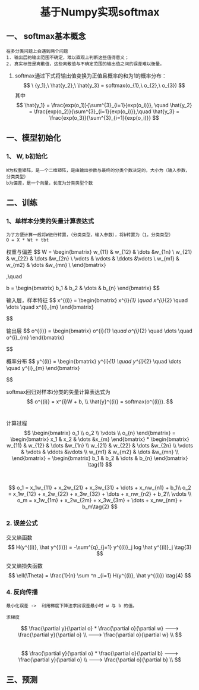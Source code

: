 # <center> 基于Numpy实现softmax </center>

## 一、 softmax基本概念
    在多分类问题上会遇到两个问题
    1. 输出层的输出范围不确定，难以直观上判断这些值得意义；
    2. 真实标签是离散值，这些离散值与不确定范围的输出值之间的误差难以衡量。
 1. softmax通过下式将输出值变换为正值且概率的和为1的概率分布：
$$
    \ {y_1},\ \hat{y_2},\ \hat{y_3} = softmax(o_{1},\  o_{2},\ o_{3})
$$
其中
$$
    \hat{y_1} = \frac{exp(o_1)}{\sum^{3}_{i=1}{exp(o_i)}}, \quad
    \hat{y_2} = \frac{exp(o_2)}{\sum^{3}_{i=1}{exp(o_i)}},\quad
    \hat{y_3} = \frac{exp(o_3)}{\sum^{3}_{i=1}{exp(o_i)}}
$$

## 一、模型初始化
### 1、 W, b初始化
    W为权重矩阵，是一个二维矩阵，是由输出参数与最终的分类个数决定的，大小为（输入参数，分类类型）
    b为偏差，是一个向量，长度为分类类型个数
## 二、训练

### 1、单样本分类的⽮量计算表达式
    为了方便计算一般将W进行转置，（分类类型，输入参数），将b转置为（1，分类类型）
    O = X * Wt + tbt

权重与偏差
$$
W = \begin{bmatrix}
    w_{11} & w_{12} & \dots &w_{1n} \\
    w_{21} & w_{22} & \dots &w_{2n} \\
    \vdots & \vdots & \ddots &\vdots \\
    w_{m1} & w_{m2} & \dots &w_{mn} \\
    \end{bmatrix}

,\quad

b = \begin{bmatrix}
    b_1 &
    b_2 &
    \dots &
    b_{n}
    \end{bmatrix}
$$
<br/>

输入层，样本特征
$$
x^{(i)} = \begin{bmatrix}
        x^{i}_{1} \quad
        x^{i}_{2} \quad
        \dots \quad
        x^{i}_{m}
        \end{bmatrix}

$$
<br/>

输出层
$$
o^{(i)} = \begin{bmatrix}
        o^{i}_{1} \quad
        o^{i}_{2} \quad
        \dots \quad
        o^{i}_{m}
        \end{bmatrix}

$$
<br/>

概率分布
$$
y^{(i)} = \begin{bmatrix}
        y^{i}_{1} \quad
        y^{i}_{2} \quad
        \dots \quad
        y^{i}_{m}
        \end{bmatrix}

$$
<br/>


softmax回归对样本i分类的⽮量计算表达式为
$$
    o^{(i)} = x^{i}W + b, \\
    \hat{y}^{(i)} = softmax(o^{(i)}).
$$
<br/>


计算过程
$$
    \begin{bmatrix}
    o_1 \\
    o_2 \\
    \vdots \\
    o_{n}
    \end{bmatrix}
    =
    \begin{bmatrix}
    x_1 & x_2 & \dots &x_{m}
    \end{bmatrix}
    *
    \begin{bmatrix}
    w_{11} & w_{12} & \dots &w_{1n} \\
    w_{21} & w_{22} & \dots &w_{2n} \\
    \vdots & \vdots & \ddots &\vdots \\
    w_{m1} & w_{m2} & \dots &w_{mn} \\
    \end{bmatrix}
    +
    \begin{bmatrix}
    b_1 &
    b_2 &
    \dots &
    b_{n}
    \end{bmatrix} \tag{1}
$$

<br/>

$$
    o_1 = x_1w_{11} + x_2w_{21} + x_3w_{31} + \dots + x_nw_{n1} + b_1\\
    o_2 = x_1w_{12} + x_2w_{22} + x_3w_{32} + \dots + x_nw_{n2}  + b_2\\
    \vdots \\
    o_m = x_1w_{1m} + x_2w_{2m} + x_3w_{3m} + \dots + x_nw_{nm} + b_m\tag{2}
$$

### 2. 误差公式
 
交叉熵函数
$$
    H(y^{(i)}, \hat y^{(i)}) = -\sum^{q}_{j=1} y^{(i)}_j log \hat y^{(i)}_j \tag{3}
$$

交叉熵损失函数
$$
    \ell(\Theta)  = \frac{1}{n} \sum ^n _{i=1} H(y^{(i)}, \hat y^{(i)}) \tag{4}
$$

### 4. 反向传播

    最小化误差 ->  利用梯度下降法求出误差最小时 w 与 b 的值。
    
    求梯度
$$
    \frac{\partial y}{\partial o} * \frac{\partial o}{\partial w} 
    ---> \frac{\partial y}{\partial o} \\
    ---> \frac{\partial o}{\partial w} \\
$$     
$$   
    \frac{\partial y}{\partial o} * \frac{\partial o}{\partial b} 
    ---> \frac{\partial y}{\partial o} \\
    ---> \frac{\partial o}{\partial b} \\
$$
## 三、预测


